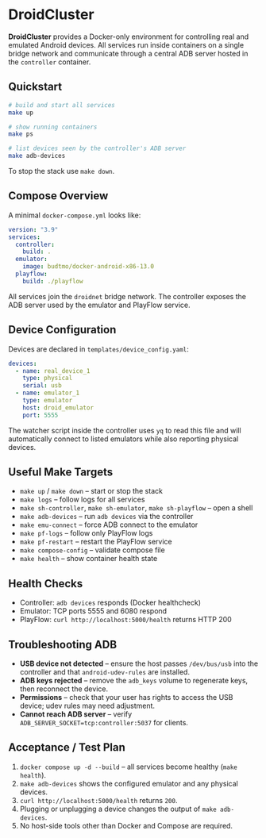 # DroidCluster

**DroidCluster** provides a Docker-only environment for controlling real and emulated Android devices. All services run inside containers on a single bridge network and communicate through a central ADB server hosted in the `controller` container.

## Quickstart

```bash
# build and start all services
make up

# show running containers
make ps

# list devices seen by the controller's ADB server
make adb-devices
```

To stop the stack use `make down`.

## Compose Overview

A minimal `docker-compose.yml` looks like:

```yaml
version: "3.9"
services:
  controller:
    build: .
  emulator:
    image: budtmo/docker-android-x86-13.0
  playflow:
    build: ./playflow
```

All services join the `droidnet` bridge network. The controller exposes the ADB server used by the emulator and PlayFlow service.

## Device Configuration

Devices are declared in `templates/device_config.yaml`:

```yaml
devices:
  - name: real_device_1
    type: physical
    serial: usb
  - name: emulator_1
    type: emulator
    host: droid_emulator
    port: 5555
```

The watcher script inside the controller uses `yq` to read this file and will automatically connect to listed emulators while also reporting physical devices.

## Useful Make Targets

- `make up` / `make down` – start or stop the stack
- `make logs` – follow logs for all services
- `make sh-controller`, `make sh-emulator`, `make sh-playflow` – open a shell
- `make adb-devices` – run `adb devices` via the controller
- `make emu-connect` – force ADB connect to the emulator
- `make pf-logs` – follow only PlayFlow logs
- `make pf-restart` – restart the PlayFlow service
- `make compose-config` – validate compose file
- `make health` – show container health state

## Health Checks

- Controller: `adb devices` responds (Docker healthcheck)
- Emulator: TCP ports 5555 and 6080 respond
- PlayFlow: `curl http://localhost:5000/health` returns HTTP 200

## Troubleshooting ADB

- **USB device not detected** – ensure the host passes `/dev/bus/usb` into the controller and that `android-udev-rules` are installed.
- **ADB keys rejected** – remove the `adb_keys` volume to regenerate keys, then reconnect the device.
- **Permissions** – check that your user has rights to access the USB device; udev rules may need adjustment.
- **Cannot reach ADB server** – verify `ADB_SERVER_SOCKET=tcp:controller:5037` for clients.

## Acceptance / Test Plan

1. `docker compose up -d --build` – all services become healthy (`make health`).
2. `make adb-devices` shows the configured emulator and any physical devices.
3. `curl http://localhost:5000/health` returns `200`.
4. Plugging or unplugging a device changes the output of `make adb-devices`.
5. No host-side tools other than Docker and Compose are required.